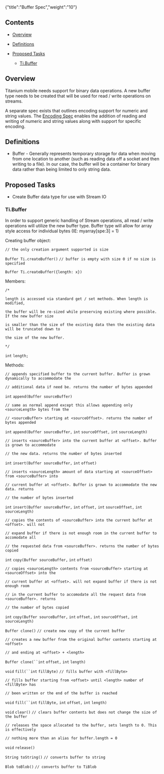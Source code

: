 {"title":"Buffer Spec","weight":"10"} 

## Contents

*   [Overview](#Overview)
    
*   [Definitions](#Definitions)
    
*   [Proposed Tasks](#ProposedTasks)
    
    *   [Ti.Buffer](#Ti.Buffer)
        

## Overview

Titanium mobile needs support for binary data operations. A new buffer type needs to be created that will be used for read / write operations on streams.

A separate spec exists that outlines encoding support for numeric and string values. The [Encoding Spec](/docs/appc/Titanium_SDK/Titanium_SDK_Guide/Contributing_to_Titanium/Platform_Development/Specs/Encoding_Spec/) enables the addition of reading and writing of numeric and string values along with support for specific encoding.

## Definitions

*   Buffer - Generally represents temporary storage for data when moving from one location to another (such as reading data off a socket and then writing to a file). In our case, the buffer will be a container for binary data rather than being limited to only string data.
    

## Proposed Tasks

*   Create Buffer data type for use with Stream IO
    

### Ti.Buffer

In order to support generic handling of Stream operations, all read / write operations will utilize the new buffer type. Buffer type will allow for array style access for individual bytes (IE: myarray\[spe:3\] = 1)

Creating buffer object:

`// the only creation argument supported is size`

`Buffer Ti.createBuffer()` `// buffer is empty with size 0 if no size is specified`

`Buffer Ti.createBuffer({length: x})`

Members:

`/*`

`length is accessed via standard get / set methods. When length is modified, `

`the buffer will be re-sized while preserving existing where possible. If the new buffer size`

`is smaller than the size of the existing data then the existing data will be truncated down to `

`the size of the new buffer.`

`*/`

`int` `length;`

Methods:

`// appends specified buffer to the current buffer. Buffer is grown dynamically to accommodate the `

`// additional data if need be. returns the number of bytes appended`

`int` `append(Buffer sourceBuffer)`

`// same as normal append except this allows appending only <sourceLength> bytes from the `

`// <sourceBuffer> starting at <sourceOffset>. returns the number of bytes appended`

`int` `append(Buffer sourceBuffer,` `int` `sourceOffset,` `int` `sourceLength)`

`// inserts <sourceBuffer> into the current buffer at <offset>. Buffer is grown to accommodate `

`// the new data. returns the number of bytes inserted`

`int` `insert(Buffer sourceBuffer,` `int` `offset)`

`// inserts <sourceLength> amount of data starting at <sourceOffset> from <sourceBuffer> into `

`// current buffer at <offset>. Buffer is grown to accommodate the new data. returns`

`// the number of bytes inserted`

`int` `insert(Buffer sourceBuffer,` `int` `offset,` `int` `sourceOffset,` `int` `sourceLength)`

`// copies the contents of <sourceBuffer> into the current buffer at <offset>. will not `

`// expand buffer if there is not enough room in the current buffer to accomodate all`

`// the requested data from <sourceBuffer>. returns the number of bytes copied`

`int` `copy(Buffer sourceBuffer,` `int` `offset)`

`// copies <sourceLength> contents from <sourceBuffer> starting at <sourceOffset> into the `

`// current buffer at <offset>. will not expand buffer if there is not enough room`

`// in the current buffer to accomodate all the request data from <sourceBuffer>. returns `

`// the number of bytes copied`

`int` `copy(Buffer sourceBuffer,` `int` `offset,` `int` `sourceOffset,` `int` `sourceLength)`

`Buffer clone()` `// create new copy of the current buffer`

`// creates a new buffer from the original buffer contents starting at <offset> `

`// and ending at <offset> + <length>`

`Buffer clone(``int` `offset,` `int` `length)`

`void` `fill(``int` `fillByte)` `// fills buffer with <fillByte>`

`// fills buffer starting from <offset> until <length> number of <fillByte> has `

`// been written or the end of the buffer is reached`

`void` `fill(``int` `fillByte,` `int` `offset,` `int` `length)`

`void` `clear()` `// clears buffer contents but does not change the size of the buffer`

`// releases the space allocated to the buffer, sets length to 0. This is effectively `

`// nothing more than an alias for buffer.length = 0`

`void` `release()`

`String toString()` `// converts buffer to string`

`Blob toBlob()` `// converts buffer to TiBlob`